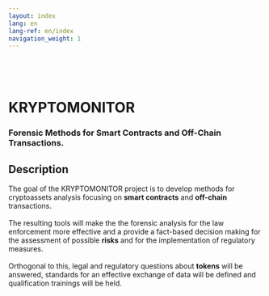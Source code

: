 ```yaml
---
layout: index
lang: en
lang-ref: en/index
navigation_weight: 1
---
```


<div class="home">
  <br>
  <br>
  <div class = "row">
    <div class = "col s12 m12 l12">
      <div class = "card-panel">
        <div class = "valign-wrapper">
          <div class = "col s12 m3 l3 center">
            <div>
                <img src="{{ site.url }}/img/KRYPTOMONITOR_LOGO_RGB.svg" alt="" class="circle responsive-img hoverable">
            </div>
            <div style = 'padding: 5px 0px'></div>
          </div>
          <div class = "col s12 m9 l9">
            <p>
              <h1>
                KRYPTOMONITOR
              </h1>
              <h3>
                Forensic Methods for Smart Contracts and Off-Chain Transactions.
              </h3>
            </p>
          </div>
        </div>
      </div>
    </div>
  </div>

  <div class = "row">
    <div class = "col s12 m12 l12">
      <div class = "card-panel">
        <h2>Description</h2>
        The goal of the KRYPTOMONITOR project is to develop methods for cryptoassets analysis focusing on <b>smart contracts</b> and <b>off-chain</b> transactions. 
        <br>
        <br>
        The resulting tools will make the the forensic analysis for the law enforcement more effective and a provide a fact-based decision making for the assessment of possible <b>risks</b> and for the implementation of regulatory measures. 
        <br>
        <br>
        Orthogonal to this, legal and regulatory questions about <b>tokens</b> will be answered, standards for an effective exchange of data will be defined and qualification trainings will be held. 
      </div>
    </div>
  </div>

</div>

<script>
  particlesJS.load('particles-js', '{{ site.url }}/js/particles.json', function() {
     console.log('callback - particles.js config loaded');
  });

</script>
